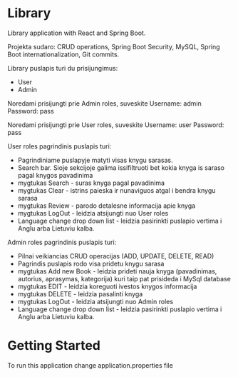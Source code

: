 # Library

Library application with React and Spring Boot.

Projekta sudaro: CRUD operations, Spring Boot Security, MySQL, Spring Boot internationalization, Git commits.

Library puslapis turi du prisijungimus:
 - User
 - Admin
 
 Noredami prisijungti prie Admin roles, suveskite
 Username: admin
 Password: pass

 Noredami prisijungti prie User roles, suveskite
 Username: user
 Password: pass
 
User roles pagrindinis puslapis turi: 
 - Pagrindiniame puslapyje matyti visas knygu sarasas.
 - Search bar. Sioje sekcijoje galima issifiltruoti bet kokia knyga is saraso pagal knygos pavadinima
 - mygtukas Search - suras knyga pagal pavadinima
 - mygtukas Clear - istrins paieska ir nunaviguos atgal i bendra knygu sarasa
 - mygtukas Review - parodo detalesne informacija apie knyga
 - mygtukas LogOut - leidzia atsijungti nuo User roles
 - Language change drop down list - leidzia pasirinkti puslapio vertima i Anglu arba Lietuviu kalba.

Admin roles pagrindinis puslapis turi:
 - Pilnai veikiancias CRUD operacijas (ADD, UPDATE, DELETE, READ)
 - Pagrindis puslapis rodo visa pridetu knygu sarasa
 - mygtukas Add new Book - leidzia prideti nauja knyga (pavadinimas, autorius, aprasymas, kategorija) kuri taip pat prisideda i MySql database
 - mygtukas EDIT - leidzia koreguoti ivestos knygos informacija
 - mygtukas DELETE - leidzia pasalinti knyga
 - mygtukas LogOut - leidzia atsijungti nuo Admin roles
 - Language change drop down list - leidzia pasirinkti puslapio vertima i Anglu arba Lietuviu kalba.



 # Getting Started
 To run this application change application.properties file